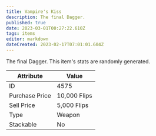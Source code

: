 ```yaml
---
title: Vampire's Kiss
description: The final Dagger.
published: true
date: 2023-03-01T00:27:22.610Z
tags: items
editor: markdown
dateCreated: 2023-02-17T07:01:01.604Z
---
```


The final Dagger. This item's stats are randomly generated.

|Attribute|Value|
|-|-|
|ID|4575|
|Purchase Price|10,000 Flips|
|Sell Price|5,000 Flips|
|Type|Weapon|
|Stackable|No|

